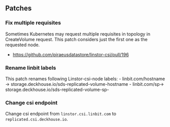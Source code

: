 ## Patches

### Fix multiple requisites

Sometimes Kubernetes may request multiple requisites in topology in CreateVolume request.
This patch considers just the first one as the requested node.

- https://github.com/piraeusdatastore/linstor-csi/pull/196


### Rename linbit labels

This patch renames following Linstor-csi-node labels:
    - linbit.com/hostname -> storage.deckhouse.io/sds-replicated-volume-hostname
    - linbit.com/sp-> storage.deckhouse.io/sds-replicated-volume-sp-


 ### Change csi endpoint

 Change csi endpoint from `linstor.csi.linbit.com` to `replicated.csi.deckhouse.io`.
